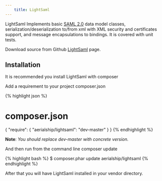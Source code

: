 ```yaml
---
    title: LightSaml
---
```



LightSaml Implements basic [SAML 2.0](http://saml.xml.org/saml-specifications) data model classes, serialization/deserialization
to/from xml with XML security and certificates support, and message encapsulations to bindings. It is covered with unit tests.

Download source from Github [LightSaml](https://github.com/aerialship/lightsaml) page.

Installation
------------

It is recommended you install LightSaml with composer

Add a requirement to your project composer.json

{% highlight json %}
# composer.json
{
    "require": {
        "aerialship/lightsaml": "dev-master"
    }
}
{% endhighlight %}

**Note**: *You should replace dev-master with concrete version.*

And then run from the command line composer update

{% highlight bash %}
$ composer.phar update aerialship/lightsaml
{% endhighlight %}

After that you will have LightSaml installed in your vendor directory.


